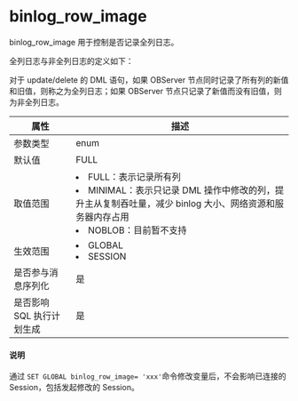 # binlog_row_image

binlog_row_image 用于控制是否记录全列日志。

全列日志与非全列日志的定义如下：

对于 update/delete 的 DML 语句，如果 OBServer 节点同时记录了所有列的新值和旧值，则称之为全列日志；如果 OBServer 节点只记录了新值而没有旧值，则为非全列日志。

|     **属性**      |                                                                                                          **描述**                                                                                                           |
|-----------------|---------------------------------------------------------------------------------------------------------------------------------------------------------------------------------------------------------------------------|
| 参数类型            | enum                                                                                                                                                                                                                      |
| 默认值             | FULL                                                                                                                                                                                                                      |
| 取值范围            | <li> FULL：表示记录所有列   <li> MINIMAL：表示只记录 DML 操作中修改的列，提升主从复制吞吐量，减少 binlog 大小、网络资源和服务器内存占用   <li> NOBLOB：目前暂不支持    |
| 生效范围            | <li> GLOBAL   <li> SESSION                                                                                                                   |
| 是否参与消息序列化       | 是                                                                                                                                                                                                                         |
| 是否影响 SQL 执行计划生成 | 是                                                                                                                                                                                                                         |

  <main id="notice" type='explain'>
    <h4>说明</h4>
    <p>通过 <code>SET GLOBAL binlog_row_image= 'xxx'</code>命令修改变量后，不会影响已连接的 Session，包括发起修改的 Session。</p>
  </main>
